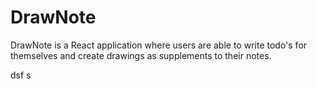 # DrawNote

 DrawNote is a React application where users are able to write todo's for themselves and create drawings as supplements to their notes.





dsf
s
